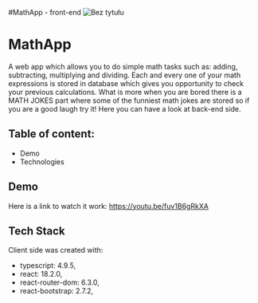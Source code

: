 #MathApp - front-end
![Bez tytułu](https://user-images.githubusercontent.com/100468919/229377546-99af56df-0082-40cc-8684-f54f9a45193a.png)

# MathApp

A web app which allows you to do simple math tasks such as: adding, subtracting, multiplying and dividing. Each and every one of your math expressions is stored in database which gives you opportunity to check your previous calculations.
What is more when you are bored there is a MATH JOKES part where some of the funniest math jokes are stored so if you are a good laugh try it!
Here you can have a look at back-end side.


## Table of content: 
- Demo
- Technologies
## Demo
Here is a link to watch it work: https://youtu.be/fuv1B6gRkXA
## Tech Stack
Client side was created with:
- typescript: 4.9.5,
- react: 18.2.0,
- react-router-dom: 6.3.0,
- react-bootstrap: 2.7.2,

